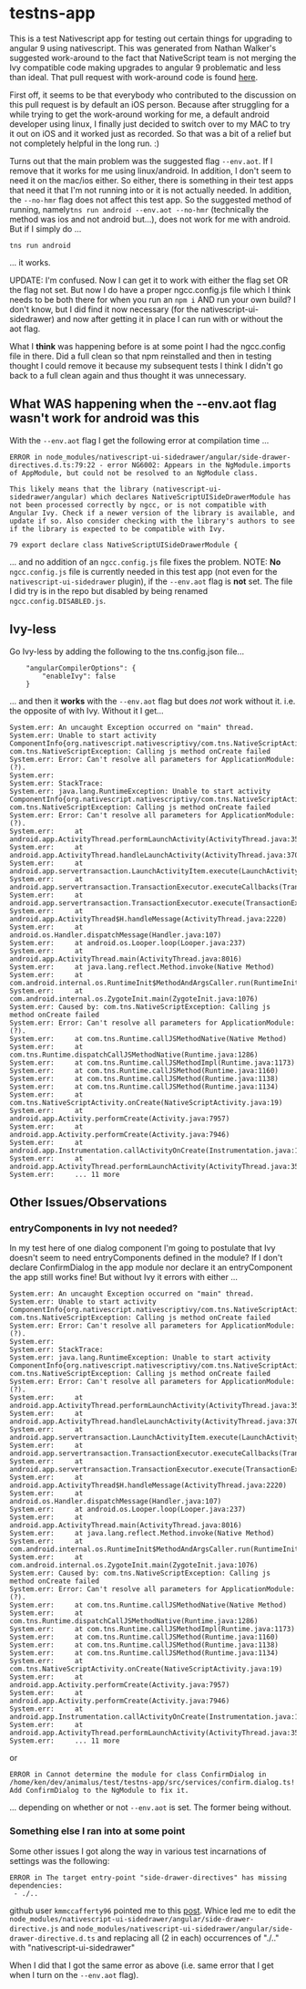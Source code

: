 # testns-app

This is a test Nativescript app for testing out certain things for upgrading to angular 9 using nativescript. This was generated from Nathan Walker's suggested work-around to the fact that NativeScript team is not merging the Ivy compatible code making upgrades to angular 9 problematic and less than ideal. That pull request with work-around code is found [here](https://github.com/NativeScript/nativescript-angular/pull/2124).

First off, it seems to be that everybody who contributed to the discussion on this pull request is by default an iOS person. Because after struggling for a while trying to get the work-around working for me, a default android developer using linux, I finally just decided to switch over to my MAC to try it out on iOS and it worked just as recorded. So that was a bit of a relief but not completely helpful in the long run. :)

Turns out that the main problem was the suggested flag `--env.aot`. If I remove that it works for me using linux/android. In addition, I don't seem to need it on the mac/ios either. So either, there is something in their test apps that need it that I'm not running into or it is not actually needed. In addition, the `--no-hmr` flag does not affect this test app. So the suggested method of running, namely`tns run android --env.aot --no-hmr` (technically the method was ios and not android but...), does not work for me with android. But if I simply do ...

```
tns run android
```

... it works.

UPDATE: I'm confused. Now I can get it to work with either the flag set OR the flag not set. But now I do have a proper ngcc.config.js file which I think needs to be both there for when you run an `npm i` AND run your own build? I don't know, but I did find it now necessary (for the nativescript-ui-sidedrawer) and now after getting it in place I can run with or without the aot flag.

What I **think** was happening before is at some point I had the ngcc.config file in there. Did a full clean so that npm reinstalled and then in testing thought I could remove it because my subsequent tests I think I didn't go back to a full clean again and thus thought it was unnecessary.

## What WAS happening when the --env.aot flag wasn't work for android was this

With the `--env.aot` flag I get the following error at compilation time ...

```
ERROR in node_modules/nativescript-ui-sidedrawer/angular/side-drawer-directives.d.ts:79:22 - error NG6002: Appears in the NgModule.imports of AppModule, but could not be resolved to an NgModule class.

This likely means that the library (nativescript-ui-sidedrawer/angular) which declares NativeScriptUISideDrawerModule has not been processed correctly by ngcc, or is not compatible with Angular Ivy. Check if a newer version of the library is available, and update if so. Also consider checking with the library's authors to see if the library is expected to be compatible with Ivy.

79 export declare class NativeScriptUISideDrawerModule {
```

... and no addition of an `ngcc.config.js` file fixes the problem. NOTE: **No** `ngcc.config.js` file is currently needed in this test app (not even for the `nativescript-ui-sidedrawer` plugin), if the `--env.aot` flag is **not** set. The file I did try is in the repo but disabled by being renamed `ngcc.config.DISABLED.js`.

## Ivy-less

Go Ivy-less by adding the following to the tns.config.json file...

```
    "angularCompilerOptions": {
        "enableIvy": false
    }
```

... and then it **works** with the `--env.aot` flag but does _not_ work without it. i.e. the opposite of with Ivy. Without it I get...

```
System.err: An uncaught Exception occurred on "main" thread.
System.err: Unable to start activity ComponentInfo{org.nativescript.nativescriptivy/com.tns.NativeScriptActivity}: com.tns.NativeScriptException: Calling js method onCreate failed
System.err: Error: Can't resolve all parameters for ApplicationModule: (?).
System.err:
System.err: StackTrace:
System.err: java.lang.RuntimeException: Unable to start activity ComponentInfo{org.nativescript.nativescriptivy/com.tns.NativeScriptActivity}: com.tns.NativeScriptException: Calling js method onCreate failed
System.err: Error: Can't resolve all parameters for ApplicationModule: (?).
System.err: 	at android.app.ActivityThread.performLaunchActivity(ActivityThread.java:3555)
System.err: 	at android.app.ActivityThread.handleLaunchActivity(ActivityThread.java:3707)
System.err: 	at android.app.servertransaction.LaunchActivityItem.execute(LaunchActivityItem.java:83)
System.err: 	at android.app.servertransaction.TransactionExecutor.executeCallbacks(TransactionExecutor.java:135)
System.err: 	at android.app.servertransaction.TransactionExecutor.execute(TransactionExecutor.java:95)
System.err: 	at android.app.ActivityThread$H.handleMessage(ActivityThread.java:2220)
System.err: 	at android.os.Handler.dispatchMessage(Handler.java:107)
System.err: 	at android.os.Looper.loop(Looper.java:237)
System.err: 	at android.app.ActivityThread.main(ActivityThread.java:8016)
System.err: 	at java.lang.reflect.Method.invoke(Native Method)
System.err: 	at com.android.internal.os.RuntimeInit$MethodAndArgsCaller.run(RuntimeInit.java:493)
System.err: 	at com.android.internal.os.ZygoteInit.main(ZygoteInit.java:1076)
System.err: Caused by: com.tns.NativeScriptException: Calling js method onCreate failed
System.err: Error: Can't resolve all parameters for ApplicationModule: (?).
System.err: 	at com.tns.Runtime.callJSMethodNative(Native Method)
System.err: 	at com.tns.Runtime.dispatchCallJSMethodNative(Runtime.java:1286)
System.err: 	at com.tns.Runtime.callJSMethodImpl(Runtime.java:1173)
System.err: 	at com.tns.Runtime.callJSMethod(Runtime.java:1160)
System.err: 	at com.tns.Runtime.callJSMethod(Runtime.java:1138)
System.err: 	at com.tns.Runtime.callJSMethod(Runtime.java:1134)
System.err: 	at com.tns.NativeScriptActivity.onCreate(NativeScriptActivity.java:19)
System.err: 	at android.app.Activity.performCreate(Activity.java:7957)
System.err: 	at android.app.Activity.performCreate(Activity.java:7946)
System.err: 	at android.app.Instrumentation.callActivityOnCreate(Instrumentation.java:1307)
System.err: 	at android.app.ActivityThread.performLaunchActivity(ActivityThread.java:3530)
System.err: 	... 11 more
```

## Other Issues/Observations

### entryComponents in Ivy not needed?

In my test here of one dialog component I'm going to postulate that Ivy doesn't seem to need entryComponents defined in the module? If I don't declare ConfirmDialog in the app module nor declare it an entryComponent the app still works fine! But without Ivy it errors with either ...

```
System.err: An uncaught Exception occurred on "main" thread.
System.err: Unable to start activity ComponentInfo{org.nativescript.nativescriptivy/com.tns.NativeScriptActivity}: com.tns.NativeScriptException: Calling js method onCreate failed
System.err: Error: Can't resolve all parameters for ApplicationModule: (?).
System.err:
System.err: StackTrace:
System.err: java.lang.RuntimeException: Unable to start activity ComponentInfo{org.nativescript.nativescriptivy/com.tns.NativeScriptActivity}: com.tns.NativeScriptException: Calling js method onCreate failed
System.err: Error: Can't resolve all parameters for ApplicationModule: (?).
System.err: 	at android.app.ActivityThread.performLaunchActivity(ActivityThread.java:3555)
System.err: 	at android.app.ActivityThread.handleLaunchActivity(ActivityThread.java:3707)
System.err: 	at android.app.servertransaction.LaunchActivityItem.execute(LaunchActivityItem.java:83)
System.err: 	at android.app.servertransaction.TransactionExecutor.executeCallbacks(TransactionExecutor.java:135)
System.err: 	at android.app.servertransaction.TransactionExecutor.execute(TransactionExecutor.java:95)
System.err: 	at android.app.ActivityThread$H.handleMessage(ActivityThread.java:2220)
System.err: 	at android.os.Handler.dispatchMessage(Handler.java:107)
System.err: 	at android.os.Looper.loop(Looper.java:237)
System.err: 	at android.app.ActivityThread.main(ActivityThread.java:8016)
System.err: 	at java.lang.reflect.Method.invoke(Native Method)
System.err: 	at com.android.internal.os.RuntimeInit$MethodAndArgsCaller.run(RuntimeInit.java:493)
System.err: 	at com.android.internal.os.ZygoteInit.main(ZygoteInit.java:1076)
System.err: Caused by: com.tns.NativeScriptException: Calling js method onCreate failed
System.err: Error: Can't resolve all parameters for ApplicationModule: (?).
System.err: 	at com.tns.Runtime.callJSMethodNative(Native Method)
System.err: 	at com.tns.Runtime.dispatchCallJSMethodNative(Runtime.java:1286)
System.err: 	at com.tns.Runtime.callJSMethodImpl(Runtime.java:1173)
System.err: 	at com.tns.Runtime.callJSMethod(Runtime.java:1160)
System.err: 	at com.tns.Runtime.callJSMethod(Runtime.java:1138)
System.err: 	at com.tns.Runtime.callJSMethod(Runtime.java:1134)
System.err: 	at com.tns.NativeScriptActivity.onCreate(NativeScriptActivity.java:19)
System.err: 	at android.app.Activity.performCreate(Activity.java:7957)
System.err: 	at android.app.Activity.performCreate(Activity.java:7946)
System.err: 	at android.app.Instrumentation.callActivityOnCreate(Instrumentation.java:1307)
System.err: 	at android.app.ActivityThread.performLaunchActivity(ActivityThread.java:3530)
System.err: 	... 11 more
```

or

```
ERROR in Cannot determine the module for class ConfirmDialog in /home/ken/dev/animalus/test/testns-app/src/services/confirm.dialog.ts! Add ConfirmDialog to the NgModule to fix it.
```

... depending on whether or not `--env.aot` is set. The former being without.

### Something else I ran into at some point

Some other issues I got along the way in various test incarnations of settings was the following:

```
ERROR in The target entry-point "side-drawer-directives" has missing dependencies:
 - ./..
```

github user `kmmccafferty96` pointed me to this [post](https://github.com/NativeScript/nativescript-ui-feedback/issues/1355#issuecomment-585782902). Whice led me to edit the `node_modules/nativescript-ui-sidedrawer/angular/side-drawer-directive.js` and `node_modules/nativescript-ui-sidedrawer/angular/side-drawer-directive.d.ts` and replacing all (2 in each) occurrences of "./.." with "nativescript-ui-sidedrawer"

When I did that I got the same error as above (i.e. same error that I get when I turn on the `--env.aot` flag).
